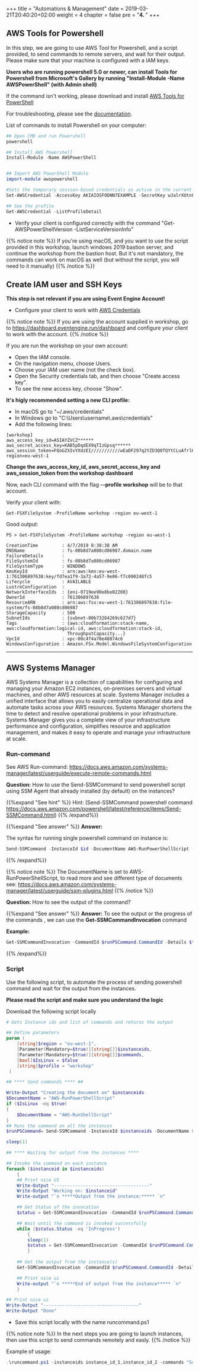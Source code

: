 +++
title = "Automations & Management"
date = 2019-03-21T20:40:20+02:00
weight = 4
chapter = false
pre = "<b>4. </b>"
+++

## AWS Tools for Powershell

In this step, we are going to use AWS Tool for Powershell, and a script provided, to send commands to remote servers, and wait for their output.
Please make sure that your machine is configured with a IAM keys.

**Users who are running powershell 5.0 or newer, can install Tools for Powershell from Microsoft's Gallery by running "Install-Module -Name AWSPowerShell" (with Admin shell)**

If the command isn't working, please download and install [AWS Tools for PowerShell](https://sdk-for-net.amazonwebservices.com/latest/AWSToolsAndSDKForNet.msi)

For troubleshooting, please see the [documentation](https://docs.aws.amazon.com/powershell/latest/userguide/pstools-getting-set-up-windows.html).

List of commands to install Powershell on your computer:

```powershell
## Open CMD and run Powershell
powershell

## Install AWS Powershell
Install-Module -Name AWSPowerShell


## Import AWS PowerShell Module
import-module awspowershell

#Sets the temporary session-based credentials as active in the current shell. Note that temporary credentials cannot be saved as a profile.
Set-AWSCredential -AccessKey AKIAIOSFODNN7EXAMPLE -SecretKey wJalrXUtnFEMI/K7MDENG/bPxRfiCYEXAMPLEKEY -SessionToken SamPleTokeN -StoreAs workshop

## See the profile
Get-AWSCredential -ListProfileDetail
```

- Verify your client is configured correctly with the command "Get-AWSPowerShellVersion -ListServiceVersionInfo"

{{% notice note %}}
If you're using macOS, and you want to use the script provided in this workshop, launch windows 2019 bastion server, and continue the workshop from the bastion host. But it's not mandatory, the commands can work on macOS as well (but without the script, you will need to it manually)
{{% /notice %}}


## Create IAM user and SSH Keys

**This step is not relevant if you are using Event Engine Account!**


- Configure your client to work with [AWS Credentials](https://docs.aws.amazon.com/powershell/latest/userguide/specifying-your-aws-credentials.html) 

{{% notice note %}}
If you are using the account supplied in workshop, go to https://dashboard.eventengine.run/dashboard and configure your client to work with the account.
{{% /notice %}}

If you are run the workshop on your own account:

- Open the IAM console.
- On the navigation menu, choose Users.
- Choose your IAM user name (not the check box).
- Open the Security credentials tab, and then choose "Create access key".
- To see the new access key, choose "Show".


**It's higly recommended setting a new CLI profile:**

- In macOS go to "~/.aws/credentials" 
- In Windows go to "C:\Users\username\\.aws\credentials" 
- Add the following lines:

```
[workshop]
aws_access_key_id=ASIAYZVCZ******
aws_secret_access_key=KAB5pDqdEX9qTIzGpsq******
aws_session_token=FQoGZXIvYXdzEI///////////wEaDF297q2YZD3Q0TQYtCLuAfrlKNTmvdEnn60DpUKZxphthWtjmWLDZfk1MF6FchBx0acHhMohUUYS+tzFzHYWEEpenZmeL5dAG0XVQHg83aVJxQ8C9bM8phlo5syjeLiYlkQLaOt6V3bnCVdx56aVGiD4mND2vmP6Fu46K3zOV8JRbI0Fa+FSkeVFWgVpHFuq0Mb0b7zEUU0vV35LzZQjDzBiIFrUUTKJgSh******
region=eu-west-1
```
**Change the aws_access_key_id, aws_secret_access_key and aws_session_token from the workshop dashboard**

Now, each CLI command with the flag **--profile workshop** will be to that account.


Verify your client with:
```
Get-FSXFileSystem -ProfileName workshop -region eu-west-1
```

Good output:
```
PS > Get-FSXFileSystem -ProfileName workshop -region eu-west-1

CreationTime         : 4/7/2019 8:38:38 AM
DNSName              : fs-08b8d7a080cd06987.domain.name
FailureDetails       :
FileSystemId         : fs-08b8d7a080cd06987
FileSystemType       : WINDOWS
KmsKeyId             : arn:aws:kms:eu-west-1:761306897638:key/fd7ea1f9-3a72-4a57-9e06-f7c090248fc5
Lifecycle            : AVAILABLE
LustreConfiguration  :
NetworkInterfaceIds  : {eni-0719ee90e8be02208}
OwnerId              : 761306897638
ResourceARN          : arn:aws:fsx:eu-west-1:761306897638:file-system/fs-08b8d7a080cd06987
StorageCapacity      : 500
SubnetIds            : {subnet-00b73284269c627d7}
Tags                 : {aws:cloudformation:stack-name, aws:cloudformation:logical-id, aws:cloudformation:stack-id,
                       ThroughputCapacity...}
VpcId                : vpc-00c4f4a70e48874c6
WindowsConfiguration : Amazon.FSx.Model.WindowsFileSystemConfiguration
```

---------------

## AWS Systems Manager

AWS Systems Manager is a collection of capabilities for configuring and managing your Amazon EC2 instances, on-premises servers and virtual machines, and other AWS resources at scale. Systems Manager includes a unified interface that allows you to easily centralize operational data and automate tasks across your AWS resources. Systems Manager shortens the time to detect and resolve operational problems in your infrastructure. Systems Manager gives you a complete view of your infrastructure performance and configuration, simplifies resource and application management, and makes it easy to operate and manage your infrastructure at scale.

### Run-command

See AWS Run-command: https://docs.aws.amazon.com/systems-manager/latest/userguide/execute-remote-commands.html 

**Question:**
How to use the Send-SSMCommand to send powershell script using SSM Agent that already installed (by default) on the instances?

{{%expand "See hint" %}} 
Hint: (Send-SSMCommand powershell command https://docs.aws.amazon.com/powershell/latest/reference/items/Send-SSMCommand.html)
{{% /expand%}}

{{%expand "See answer" %}} 
**Answer:**

The syntax for running single powershell command on instance is:
```powershell
Send-SSMCommand -InstanceId $id -DocumentName AWS-RunPowerShellScript -Comment 'Comment' -Parameter @{commands = $command_or_commands} -region $region
```
{{% /expand%}}

{{% notice note %}}
The DocumentName is set to AWS-RunPowerShellScript, to read more and see different type of documents see: https://docs.aws.amazon.com/systems-manager/latest/userguide/ssm-plugins.html
{{% /notice %}}

**Question:**
How to see the output of the command? 

{{%expand "See answer" %}} 
**Answer:**
To see the output or the progress of the commands , we can use the **Get-SSMCommandInvocation** command


**Example:**
```powershell
Get-SSMCommandInvocation -CommandId $runPSCommand.CommandId -Details $true -InstanceId $instanceid -region $region
```
{{% /expand%}}

### Script

Use the following script, to automate the process of sending powershell command and wait for the output from the instances.

**Please read the script and make sure you understand the logic**

Download the following script locally 

```powershell
# Gets Instance ids and list of commands and returns the output

## Define parameters
param (
    [string]$region = "eu-west-1",
    [Parameter(Mandatory=$true)][string[]]$instanceids,
    [Parameter(Mandatory=$true)][string[]]$commands,
	[bool]$IsLinux = $false
    [string]$profile = "workshop"
 )

## **** Send commands **** ##

Write-Output "Creating the document on" $instanceids
$DocumentName = "AWS-RunPowerShellScript"
if ($IsLinux -eq $true)
{
	$DocumentName = "AWS-RunShellScript"
}
## Runs the command on all the instances 
$runPSCommand= Send-SSMCommand -InstanceId $instanceids -DocumentName $DocumentName -Comment 'Script to run powershell commands' -Parameter @{commands = $commands} -region $region -ProfileName $profile

sleep(1)

## **** Waiting for output from the instances **** 

## Invoke the command on each instance
foreach ($instanceid in $instanceids)
    {
    ## Print nice UI
    Write-Output "------------------------------------"
    Write-Output "Working on: $instanceid"
    Write-output "`n *****Output from the instance:***** `n"

    ## Get Status of the invocation
    $status = Get-SSMCommandInvocation -CommandId $runPSCommand.CommandId -Details $true -InstanceId $instanceid -region $region -ProfileName $profile | select -ExpandProperty CommandPlugins | select Status

    ## Wait until the command is invoked successfully
    while ($status.Status -eq 'InProgress')
        {
        sleep(1)
        $status = Get-SSMCommandInvocation -CommandId $runPSCommand.CommandId -Details $true -InstanceId $instanceid -region $region -ProfileName $profile | select -ExpandProperty CommandPlugins | select Status
        }
    
    ## Get the output from the instance(s)
    Get-SSMCommandInvocation -CommandId $runPSCommand.CommandId -Details $true -InstanceId $instanceid -region $region -ProfileName $profile | select -ExpandProperty CommandPlugins | select  -ExpandProperty Output

    ## Print nice ui
    Write-output "`n *****End of output from the instance***** `n"
    }

## Print nice ui
Write-Output "------------------------------------"
Write-Output "Done"
```

- Save this script locally with the name runcommand.ps1

{{% notice note %}}
In the next steps you are going to launch instances, then use this script to send commands remotely and easly.
{{% /notice %}}

Example of usage:

```powershell
.\runcommand.ps1 -instanceids instance_id_1,instance_id_2 -commands "Some commands" -region "eu-west-1" -profile "workshop"
```